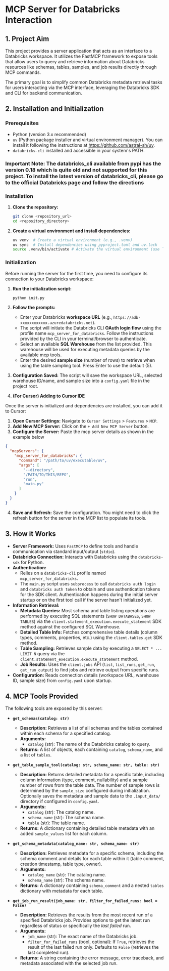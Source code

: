 # MCP Server for Databricks Interaction

## 1. Project Aim

This project provides a server application that acts as an interface to a Databricks workspace. It utilizes the FastMCP framework to expose tools that allow users to query and retrieve information about Databricks resources like schemas, tables, samples, and job results directly through MCP commands.

The primary goal is to simplify common Databricks metadata retrieval tasks for users interacting via the MCP interface, leveraging the Databricks SDK and CLI for backend communication.

## 2. Installation and Initialization

### Prerequisites

*   Python (version 3.x recommended)
*   `uv` (Python package installer and virtual environment manager). You can install it following the instructions at https://github.com/astral-sh/uv.
*   `databricks-cli` installed and accessible in your system\'s PATH.
### **Important Note:** The databricks_cli available from pypi has the version 0.18 which is quite old and not supported for this project. To install the latest version of databricks_cli, please go to the official Databricks page and follow the directions 

### Installation

1.  **Clone the repository:**
    ```bash
    git clone <repository_url>
    cd <repository_directory>
    ```
2.  **Create a virtual environment and install dependencies:**
    ```bash
    uv venv  # Create a virtual environment (e.g., .venv)
    uv sync  # Install dependencies using pyproject.toml and uv.lock
    source .venv/bin/activate # Activate the virtual environment (use `.venv\\Scripts\\activate` on Windows)
    ```

### Initialization

Before running the server for the first time, you need to configure its connection to your Databricks workspace:

1.  **Run the initialization script:**
    ```bash
    python init.py
    ```
2.  **Follow the prompts:**
    *   Enter your Databricks **workspace URL** (e.g., `https://adb-xxxxxxxxxxxx.azuredatabricks.net`).
    *   The script will initiate the Databricks CLI **OAuth login flow** using the profile name `mcp_server_for_databricks`. Follow the instructions provided by the CLI in your terminal/browser to authenticate.
    *   Select an available **SQL Warehouse** from the list provided. This warehouse will be used for executing metadata queries by the available mcp tools.
    *   Enter the desired **sample size** (number of rows) to retrieve when using the table sampling tool. Press Enter to use the default (5).
3.  **Configuration Saved:** The script will save the workspace URL, selected warehouse ID/name, and sample size into a `config.yaml` file in the project root.

4. **(For Cursor) Adding to Cursor IDE**

Once the server is initialized and dependencies are installed, you can add it to Cursor:

1.  **Open Cursor Settings:** Navigate to `Cursor Settings` > `Features` > `MCP`.
2.  **Add New MCP Server:** Click on the `+ Add New MCP Server` button.
3.  **Configure the Server:**
    Paste the mcp server details as shown in the example below
```json
{
  "mcpServers": {
    "mcp_server_for_databricks": {
      "command": "/path/to/uv/executable/uv",
      "args": [
        "--directory",
        "/PATH/TO/THIS/REPO",
        "run",
        "main.py"
      ]
    }
  }
}
```

4.  **Save and Refresh:** Save the configuration. You might need to click the refresh button for the server in the MCP list to populate its tools.

## 3. How it Works

*   **Server Framework:** Uses `FastMCP` to define tools and handle communication via standard input/output (`stdio`).
*   **Databricks Connection:** Interacts with Databricks using the `databricks-sdk` for Python.
*   **Authentication:**
    *   Relies on a `databricks-cli` profile named `mcp_server_for_databricks`.
    *   The `main.py` script uses `subprocess` to call `databricks auth login` and `databricks auth token` to obtain and use authentication tokens for the SDK client. Authentication happens during the initial server startup or on the first tool call if the server hasn't initialized yet.
*   **Information Retrieval:**
    *   **Metadata Queries:** Most schema and table listing operations are performed by executing SQL statements (`SHOW DATABASES`, `SHOW TABLES`) via the `client.statement_execution.execute_statement` SDK method against the configured SQL Warehouse.
    *   **Detailed Table Info:** Fetches comprehensive table details (column types, comments, properties, etc.) using the `client.tables.get` SDK method.
    *   **Table Sampling:** Retrieves sample data by executing a `SELECT * ... LIMIT N` query via the `client.statement_execution.execute_statement` method.
    *   **Job Results:** Uses the `client.jobs` API (`list`, `list_runs`, `get_run`, `get_run_output`) to find jobs and retrieve output from specific runs.
*   **Configuration:** Reads connection details (workspace URL, warehouse ID, sample size) from `config.yaml` upon startup.

## 4. MCP Tools Provided

The following tools are exposed by this server:

*   **`get_schemas(catalog: str)`**
    *   **Description:** Retrieves a list of all schemas and the tables contained within each schema for a specified catalog.
    *   **Arguments:**
        *   `catalog` (str): The name of the Databricks catalog to query.
    *   **Returns:** A list of objects, each containing `catalog`, `schema_name`, and a list of `tables`.

*   **`get_table_sample_tool(catalog: str, schema_name: str, table: str)`**
    *   **Description:** Returns detailed metadata for a specific table, including column information (type, comment, nullability) and a sample number of rows from the table data. The number of sample rows is determined by the `sample_size` configured during initialization. Optionally saves the metadata and sample data to the `.input_data/` directory if configured in `config.yaml`.
    *   **Arguments:**
        *   `catalog` (str): The catalog name.
        *   `schema_name` (str): The schema name.
        *   `table` (str): The table name.
    *   **Returns:** A dictionary containing detailed table metadata with an added `sample_values` list for each column.

*   **`get_schema_metadata(catalog_name: str, schema_name: str)`**
    *   **Description:** Retrieves metadata for a specific schema, including the schema comment and details for each table within it (table comment, creation timestamp, table type, owner).
    *   **Arguments:**
        *   `catalog_name` (str): The catalog name.
        *   `schema_name` (str): The schema name.
    *   **Returns:** A dictionary containing `schema_comment` and a nested `tables` dictionary with metadata for each table.

*   **`get_job_run_result(job_name: str, filter_for_failed_runs: bool = False)`**
    *   **Description:** Retrieves the results from the most recent run of a specified Databricks job. Provides options to get the latest run regardless of status or specifically the *last failed* run.
    *   **Arguments:**
        *   `job_name` (str): The exact name of the Databricks job.
        *   `filter_for_failed_runs` (bool, optional): If `True`, retrieves the result of the last failed run only. Defaults to `False` (retrieves the last completed run).
    *   **Returns:** A string containing the error message, error traceback, and metadata associated with the selected job run.
